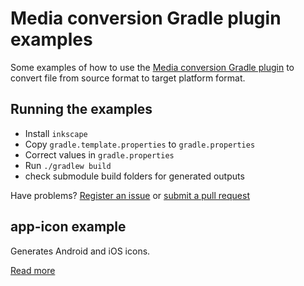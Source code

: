# Media conversion Gradle plugin examples

Some examples of how to use the [Media conversion Gradle plugin](https://github.com/squins/media-conversion-gradle-plugin) to convert file from source format to target platform format. 

## Running the examples

* Install `inkscape`
* Copy `gradle.template.properties` to `gradle.properties`
* Correct values in `gradle.properties`
* Run `./gradlew build`
* check submodule build folders for generated outputs


Have problems? [Register an issue](issues) or [submit a pull request](pulls)

## app-icon example
Generates Android and iOS icons. 

[Read more](app-icon/README.md) 
